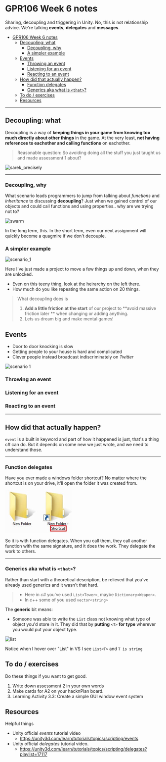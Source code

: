 # GPR106 Week 6 notes

Sharing, decoupling and triggering in Unity. No, this is not relationship advice. We're talking **events**, **delegates** and **messages**.


<!-- @import "[TOC]" {cmd="toc" depthFrom=1 depthTo=6 orderedList=false} -->

<!-- code_chunk_output -->

* [GPR106 Week 6 notes](#gpr106-week-6-notes)
	* [Decoupling: what](#decoupling-what)
		* [Decoupling, why](#decoupling-why)
		* [A simpler example](#a-simpler-example)
	* [Events](#events)
		* [Throwing an event](#throwing-an-event)
		* [Listening for an event](#listening-for-an-event)
		* [Reacting to an event](#reacting-to-an-event)
	* [How did that actually happen?](#how-did-that-actually-happen)
		* [Function delegates](#function-delegates)
		* [Generics aka what is `<that>`?](#generics-aka-what-is-that)
	* [To do / exercises](#to-do-exercises)
	* [Resources](#resources)

<!-- /code_chunk_output -->

___

## Decoupling: what

Decoupling is a way of **keeping things in your game from knowing too much directly about other things** in the game. At the very least, **not having references to eachother and calling functions** on eachother.

> Reasonable question: So avoiding doing all the stuff you just taught us and made assessment 1 about?

![sarek_precisely](/assets/week6/sarek_precisely.png)

___

### Decoupling, why

What scenario leads programmers to jump from talking about _functions_ and _inheritance_ to discussing **decoupling**? Just when we gained control of our objects and could call functions and using properties.. why are we trying not to?

![swarm](/assets/week6/swarm.png)

In the long term, this. In the short term, even our next assignment will quickly become a quagmire if we don't decouple.

### A simpler example 

![scenario_1](/assets/week6/scenario_1.png)

Here I've just made a project to move a few things up and down, when they are unlocked. 
* Even on this teeny thing, look at the heirarchy on the left there.
* How much do you like repeating the same action on 20 things. 

> What decoupling does is 
> 1. **Add a little friction at the start** of our project to **avoid massive friction later ** when changing or adding anything.
> 2. Lets us dream big and make mental games!

## Events

* Door to door knocking is slow
* Getting people to your house is hard and complicated
* Clever people instead broadcast indiscriminately on  _Twitter_

![scenario 1](/assets/week6/scenario_1.png)

### Throwing an event

### Listening for an event

### Reacting to an event

___

## How did that actually happen?

`event` is a built in keyword and part of how it happened is just, that's a thing c# can do. But it depends on some new we just wrote, and we need to understand those.
___

### Function delegates

Have you ever made a windows folder shortcut? No matter where the shortcut is on your drive, it'll open the folder it was created from.

![windows shortcut](assets/week6/folder_shortcut.png)

So it is with function delegates. When you call them, they call another function with the same signature, and it does the work. They delegate the work to others.



___

### Generics aka what is `<that>`?

Rather than start with a theoretical description, be relieved that you've already used generics and it wasn't that hard.

> * Here in _c#_ you've used `List<Tower>`, maybe `Dictionary<Weapon>`.
> * In _c++_ some of you used `vector<string>` 

The **generic** bit means:
* Someone was able to write the `List` class not knowing what type of object you'd store in it. They did that by **putting** `<T>` **for type** wherever you would put your object type.

![list ](/assets/week6/list_generic.png)

Notice when I hover over "List" in VS I see `List<T>` and `T is string`

## To do / exercises

Do these things if you want to get good.

1. Write down assessment 2 in your own words
2. Make cards for A2 on your hacknPlan board.
3. Learning Activity 3.3: Create a simple GUI window event system


## Resources

Helpful things

* Unity official _events_ tutorial video
  * <https://unity3d.com/learn/tutorials/topics/scripting/events>
* Unity official _delegates_ tutorial video.
  * https://unity3d.com/learn/tutorials/topics/scripting/delegates?playlist=17117